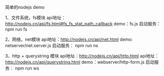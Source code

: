 简单的nodejs demo

1、文件系统，fs模块
api地址：http://nodejs.cn/api/fs.html#fs_fs_stat_path_callback
demo：fs.js
启动服务：npm run fs

2、网络，net模块
api地址：http://nodejs.cn/api/net.html
demo: netserver/net.server.js
启动服务： npm run ns

3、http + querystring 模块
api地址：http://nodejs.cn/api/http.html
api地址：http://nodejs.cn/api/querystring.html
demo：webserver/http-form.js
启动服务： npm run ws


